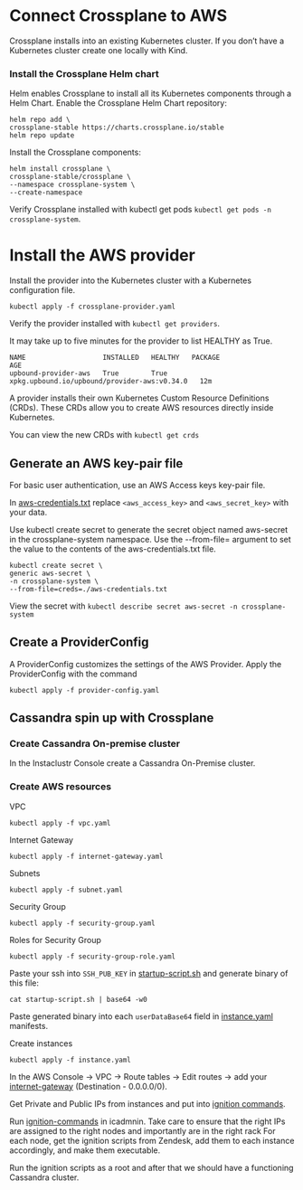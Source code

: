 # Connect Crossplane to AWS

Crossplane installs into an existing Kubernetes cluster.
If you don’t have a Kubernetes cluster create one locally with Kind.

### Install the Crossplane Helm chart
Helm enables Crossplane to install all its Kubernetes components through a Helm Chart.
Enable the Crossplane Helm Chart repository:

```
helm repo add \
crossplane-stable https://charts.crossplane.io/stable
helm repo update
```

Install the Crossplane components:

```
helm install crossplane \
crossplane-stable/crossplane \
--namespace crossplane-system \
--create-namespace
```

Verify Crossplane installed with kubectl get pods ```kubectl get pods -n crossplane-system```.

# Install the AWS provider

Install the provider into the Kubernetes cluster with a Kubernetes configuration file.
```
kubectl apply -f crossplane-provider.yaml
```

Verify the provider installed with ```kubectl get providers```.

It may take up to five minutes for the provider to list HEALTHY as True.

```
NAME                   INSTALLED   HEALTHY   PACKAGE                                        AGE
upbound-provider-aws   True        True      xpkg.upbound.io/upbound/provider-aws:v0.34.0   12m
```

A provider installs their own Kubernetes Custom Resource Definitions (CRDs). These CRDs allow you to create AWS resources directly inside Kubernetes.

You can view the new CRDs with ```kubectl get crds```

## Generate an AWS key-pair file
For basic user authentication, use an AWS Access keys key-pair file.

In [aws-credentials.txt](aws-credentials.txt) replace ```<aws_access_key>``` and  ```<aws_secret_key>``` with your data.

Use kubectl create secret to generate the secret object named aws-secret in the crossplane-system namespace.
Use the --from-file= argument to set the value to the contents of the aws-credentials.txt file.
```
kubectl create secret \
generic aws-secret \
-n crossplane-system \
--from-file=creds=./aws-credentials.txt
```

View the secret with ```kubectl describe secret aws-secret -n crossplane-system```

## Create a ProviderConfig
A ProviderConfig customizes the settings of the AWS Provider.
Apply the ProviderConfig with the command 
```
kubectl apply -f provider-config.yaml
```

## Cassandra spin up with Crossplane

### Create Cassandra On-premise cluster
In the Instaclustr Console create a Cassandra On-Premise cluster.

### Create AWS resources

VPC 
```
kubectl apply -f vpc.yaml
```

Internet Gateway
```
kubectl apply -f internet-gateway.yaml
```

Subnets
```
kubectl apply -f subnet.yaml
```

Security Group 
```
kubectl apply -f security-group.yaml
```

Roles for Security Group
```
kubectl apply -f security-group-role.yaml
```

Paste your ssh into ```SSH_PUB_KEY``` in [startup-script.sh](startup-script.sh) and generate binary of this file:
```
cat startup-script.sh | base64 -w0
```
Paste generated binary into each ```userDataBase64``` field in [instance.yaml](instance.yaml) manifests.

Create instances 
```
kubectl apply -f instance.yaml
```

In the AWS Console -> VPC -> Route tables -> Edit routes -> add your [internet-gateway](internet-gateway.yaml) (Destination - 0.0.0.0/0).

Get Private and Public IPs from instances and put into [ignition commands](ignition-command.txt).

Run [ignition-commands](ignition-command.txt) in icadmnin. Take care to ensure that the right IPs are assigned to the right nodes and importantly are in the right rack
For each node, get the ignition scripts from Zendesk, add them to each instance accordingly, and make them executable.

Run the ignition scripts as a root and after that we should have a functioning Cassandra cluster. 

